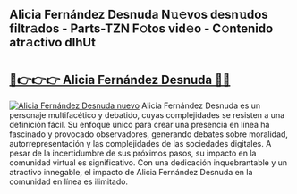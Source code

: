 ## Alicia Fernández Desnuda N𝚞𝚎vos desn𝚞dos filtr𝚊dos - Parts-TZN F𝚘tos vid𝚎o - C𝚘ntenido atr𝚊ctivo dlhUt

# <h2><a href="http://mbbi5e.tromn.icu/?c=Alicia+Fern%c3%a1ndez+Desnuda">🔗👉👉👉 Alicia Fernández Desnuda 🔗🔗</a></h2>

[![Alicia Fernández Desnuda nuevo](https://i.imgur.com/pEAQMta.gif)](http://mbbi5e.tromn.icu/?c=Alicia+Fern%c3%a1ndez+Desnuda)
Alicia Fernández Desnuda es un personaje multifacético y debatido, cuyas complejidades se resisten a una definición fácil.  Su enfoque único para crear una presencia en línea ha fascinado y provocado observadores, generando debates sobre moralidad, autorrepresentación y las complejidades de las sociedades digitales. A pesar de la incertidumbre de sus próximos pasos, su impacto en la comunidad virtual es significativo. Con una dedicación inquebrantable y un atractivo innegable, el impacto de Alicia Fernández Desnuda en la comunidad en línea es ilimitado.
